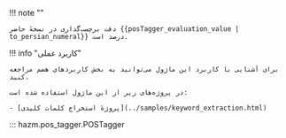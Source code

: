 !!! note ""

    دقت برچسب‌گذاری در نسخهٔ حاضر {{posTagger_evaluation_value | to_persian_numeral}} درصد است. 

!!! info "کاربرد عملی"

    برای آشنایی با کاربرد این ماژول می‌توانید به بخش کاربردهای هضم مراجعه کنید.

    در پروژه‌های زیر از این ماژول استفاده شده است:

    - [پروژهٔ استخراج کلمات کلیدی](../samples/keyword_extraction.html)

::: hazm.pos_tagger.POSTagger
